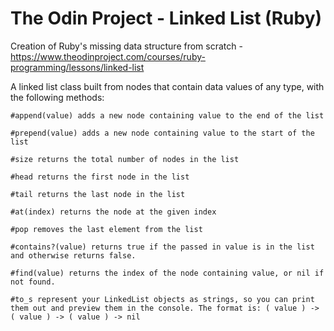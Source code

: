 # The Odin Project - Linked List (Ruby)
Creation of Ruby's missing data structure from scratch - https://www.theodinproject.com/courses/ruby-programming/lessons/linked-list

A linked list class built from nodes that contain data values of any type, with the following methods:

    #append(value) adds a new node containing value to the end of the list
    
    #prepend(value) adds a new node containing value to the start of the list
    
    #size returns the total number of nodes in the list
    
    #head returns the first node in the list
    
    #tail returns the last node in the list
    
    #at(index) returns the node at the given index
    
    #pop removes the last element from the list
    
    #contains?(value) returns true if the passed in value is in the list and otherwise returns false.
    
    #find(value) returns the index of the node containing value, or nil if not found.
    
    #to_s represent your LinkedList objects as strings, so you can print them out and preview them in the console. The format is: ( value ) -> ( value ) -> ( value ) -> nil
